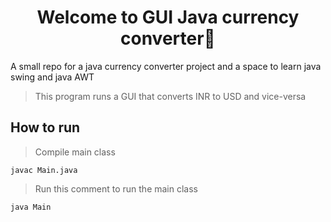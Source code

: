 <h1 align="center">Welcome to GUI Java currency converter👋</h1>
A small repo for a java currency converter project and a space to learn java swing and java AWT
<p>
</p>

> This program runs a GUI that converts INR to USD and vice-versa 

## How to run
>Compile main class
```
javac Main.java
```
>Run this comment to run the main class
```
java Main
```
